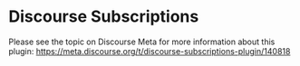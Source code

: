 # Discourse Subscriptions

Please see the topic on Discourse Meta for more information about this plugin: https://meta.discourse.org/t/discourse-subscriptions-plugin/140818
